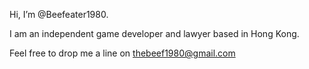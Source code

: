 Hi, I’m @Beefeater1980.

I am an independent game developer and lawyer based in Hong Kong. 

Feel free to drop me a line on thebeef1980@gmail.com 
